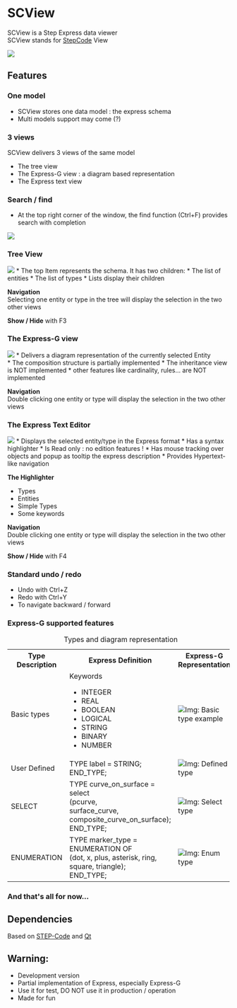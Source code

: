 # SCView
 
SCView is a Step Express data viewer<br/>
SCView stands for [StepCode](http://stepcode.org/mw/index.php?title=STEPcode) View <br/>

<img src="https://github.com/LaurentBauer/SCView/wiki/img/SCLView.png">

## Features

### One model
* SCView stores one data model : the express schema
* Multi models support may come (?)

### 3 views 
SCView delivers 3 views of the same model
* The tree view
* The Express-G view : a diagram based representation
* The Express text view

### Search / find
* At the top right corner of the window, the find function (Ctrl+F) provides search with completion<br/>
<img src="https://github.com/LaurentBauer/SCView/wiki/img/search_002.png">

### Tree View
<img src="https://github.com/LaurentBauer/SCView/wiki/img/Tree_001.png">
* The top Item represents the schema. It has two children:
* The list of entities
* The list of types
* Lists display their children

**Navigation** <br/>
Selecting one entity or type in the tree will display the selection in the two other views

**Show / Hide** with F3

### The Express-G view
<img src="https://github.com/LaurentBauer/SCView/wiki/img/EG_010.png">
* Delivers a diagram representation of the currently selected Entity <br/>
* The composition structure is partially implemented
* The inheritance view is NOT implemented
* other features like cardinality, rules... are NOT implemented

**Navigation** <br/>
Double clicking one entity or type will display the selection in the two other views

### The Express Text Editor
<img src="https://github.com/LaurentBauer/SCView/wiki/img/textView.png">
* Displays the selected entity/type in the Express format 
* Has a syntax highlighter 
* Is Read only : no edition features !
* Has mouse tracking over objects and popup as tooltip the express description
* Provides Hypertext-like navigation

**The Highlighter** 
* Types
* Entities
* Simple Types
* Some keywords

**Navigation** <br/>
Double clicking one entity or type will display the selection in the two other views

**Show / Hide** with F4

### Standard undo / redo
* Undo with Ctrl+Z 
* Redo with Ctrl+Y
* To navigate backward / forward 

### Express-G supported features


<TABLE BORDER="0">
  <CAPTION> Types and diagram representation </CAPTION>
  <TR>
   <TH> Type Description </TH>
   <TH> Express Definition </TH>
   <TH> Express-G Representation </TH>
  </TR>

 <TR>
  <TD> Basic types </TD>
  <TD> Keywords <br />
   <ul>
    <li> INTEGER </li>
    <li> REAL </li>
    <li> BOOLEAN </li>
    <li> LOGICAL </li>
    <li> STRING </li>
    <li> BINARY </li>
    <li> NUMBER </li>
   </ul>
 </TD>
  <TD>
   <IMG SRC="https://github.com/LaurentBauer/SCView/wiki/img/realTypeDiagram.png"
   ALT="Img: Basic type example">
  </TD>
 </TR>

 <TR>
  <TD> User Defined </TD>
  <TD> TYPE label = STRING; <br />
    END_TYPE; <br /> </TD>
  <TD>
   <IMG SRC="https://github.com/LaurentBauer/SCView/wiki/img/definedTypeDiagram.png"
   ALT="Img: Defined type">
  </TD>
 </TR>

 <TR>
  <TD> SELECT </TD>
  <TD> TYPE curve_on_surface = select <br/>
  (pcurve, <br/>
   surface_curve, <br/>
   composite_curve_on_surface); <br/>
END_TYPE; <br/> 
  </TD>
  <TD>
   <IMG SRC="https://github.com/LaurentBauer/SCView/wiki/img/selectTypeDiagram.png"
   ALT="Img: Select type">
  </TD>
 </TR>

 <TR>
  <TD> ENUMERATION </TD>
  <TD> TYPE marker_type = ENUMERATION OF <br/>
  (dot, x, plus, asterisk, ring, square, triangle);<br/>
   END_TYPE;
  </TD>
  <TD>
   <IMG SRC="https://github.com/LaurentBauer/SCView/wiki/img/enumTypeDiagram.png"
   ALT="Img: Enum type">
  </TD>
 </TR>

</TABLE> 



### And that's all for now...


## Dependencies
Based on [STEP-Code](https://github.com/stepcode/stepcode) and [Qt](http://qt-project.org/)

## Warning:
* Development version
* Partial implementation of Express, especially Express-G
* Use it for test, DO NOT use it in production / operation
* Made for fun

